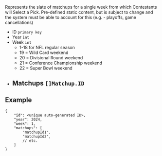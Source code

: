 Represents the slate of matchups for a single week from which Contestants will Select a Pick.
Pre-defined static content, but is subject to change and the system must be able to account for this (e.g. - playoffs, game cancellations)

- ID `primary key`
- Year `int`
- Week `int`
	- 1-18 for NFL regular season
	- 19 = Wild Card weekend
	- 20 = Divisional Round weekend
	- 21 = Conference Championship weekend
	- 22 = Super Bowl weekend
- Matchups `[]Matchup.ID`
	-
## Example
```
{
	"id": <unique auto-generated ID>,
	"year": 2024,
	"week": 1,
	"matchups": [
		"matchupId1",
		"matchupId2",
		// etc.
	]
}
```